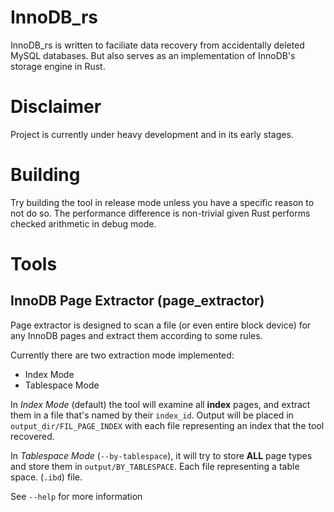 # InnoDB_rs

InnoDB_rs is written to faciliate data recovery from accidentally deleted MySQL databases.
But also serves as an implementation of InnoDB's storage engine in Rust.

# Disclaimer
Project is currently under heavy development and in its early stages. 

# Building
Try building the tool in release mode unless you have a specific reason to not do so. 
The performance difference is non-trivial given Rust performs checked arithmetic 
in debug mode.

# Tools

## InnoDB Page Extractor (page_extractor)

Page extractor is designed to scan a file (or even entire block device) for any
InnoDB pages and extract them according to some rules.

Currently there are two extraction mode implemented:
- Index Mode
- Tablespace Mode

In *Index Mode* (default) the tool will examine all **index** pages, and extract 
them in a file that's named by their `index_id`. Output will be placed in `output_dir/FIL_PAGE_INDEX` with each file representing an index that the tool recovered.

In *Tablespace Mode* (`--by-tablespace`), it will try to store **ALL** page types
and store them in `output/BY_TABLESPACE`. Each file representing a table space. 
(`.ibd`) file.

See `--help` for more information
